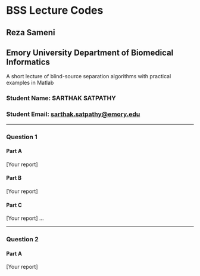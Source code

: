 # BSS Lecture Codes
## Reza Sameni
## Emory University Department of Biomedical Informatics

A short lecture of blind-source separation algorithms with practical examples in Matlab

### Student Name: SARTHAK SATPATHY
### Student Email: sarthak.satpathy@emory.edu
***
### Question 1
#### Part A
[Your report]
#### Part B
[Your report]
#### Part C
[Your report]
…
***
### Question 2
#### Part A
[Your report]
